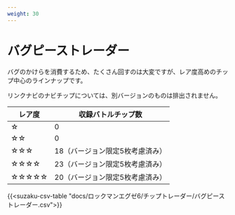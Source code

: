 ```yaml
---
weight: 30
---
```


# バグピーストレーダー

バグのかけらを消費するため、たくさん回すのは大変ですが、レア度高めのチップ中心のラインナップです。

リンクナビのナビチップについては、別バージョンのものは排出されません。

| レア度 | 収録バトルチップ数              |
| ------ | ------------------------------- |
| ☆      | 0                               |
| ☆☆     | 0                               |
| ☆☆☆    | 18（バージョン限定5枚考慮済み） |
| ☆☆☆☆   | 23（バージョン限定5枚考慮済み） |
| ☆☆☆☆☆  | 20（バージョン限定5枚考慮済み） |

{{<suzaku-csv-table "docs/ロックマンエグゼ6/チップトレーダー/バグピーストレーダー.csv">}}
